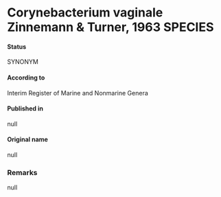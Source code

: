 # Corynebacterium vaginale Zinnemann & Turner, 1963 SPECIES

#### Status
SYNONYM

#### According to
Interim Register of Marine and Nonmarine Genera

#### Published in
null

#### Original name
null

### Remarks
null